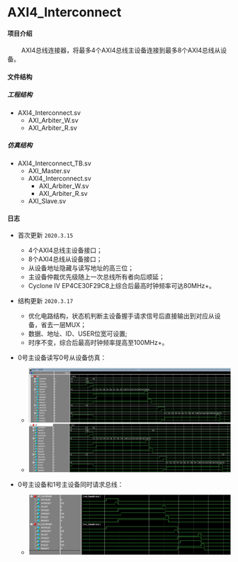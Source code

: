 # AXI4_Interconnect

#### 项目介绍
&#160; &#160; &#160; &#160; AXI4总线连接器，将最多4个AXI4总线主设备连接到最多8个AXI4总线从设备。

#### 文件结构

##### 工程结构

- AXI4_Interconnect.sv   
    - AXI_Arbiter_W.sv    
    - AXI_Arbiter_R.sv

##### 仿真结构

- AXI4_Interconnect_TB.sv
    - AXI_Master.sv
    - AXI4_Interconnect.sv
        - AXI_Arbiter_W.sv
        - AXI_Arbiter_R.sv
    - AXI_Slave.sv

#### 日志

* 首次更新 `2020.3.15`
    * 4个AXI4总线主设备接口；
    * 8个AXI4总线从设备接口；
    * 从设备地址隐藏与读写地址的高三位；
    * 主设备仲裁优先级随上一次总线所有者向后顺延；
    * Cyclone IV EP4CE30F29C8上综合后最高时钟频率可达80MHz+。

* 结构更新 `2020.3.17`
    * 优化电路结构，状态机判断主设备握手请求信号后直接输出到对应从设备，省去一层MUX；
    * 数据、地址、ID、USER位宽可设置;
    * 时序不变，综合后最高时钟频率提高至100MHz+。

* 0号主设备读写0号从设备仿真：
    * ![m0_wr](https://raw.githubusercontent.com/Verdvana/AXI4_Interconnect/master/Simulation/AXI4_Interconnect_TB/m0_wr.jpg)
    * ![s0_wr](https://raw.githubusercontent.com/Verdvana/AXI4_Interconnect/master/Simulation/AXI4_Interconnect_TB/s0_wr.jpg)
* 0号主设备和1号主设备同时请求总线：
    * ![handshake](https://raw.githubusercontent.com/Verdvana/AXI4_Interconnect/master/Simulation/AXI4_Interconnect_TB/handshake.jpg)


